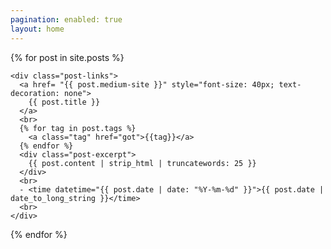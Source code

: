 ```yaml
---
pagination: enabled: true
layout: home
---
```


<div class="post-links">
  {% for post in site.posts %}
    
    <div class="post-links">
      <a href= "{{ post.medium-site }}" style="font-size: 40px; text-decoration: none">
        {{ post.title }}
      </a>
      <br>
      {% for tag in post.tags %}
        <a class="tag" href="got">{{tag}}</a>
      {% endfor %}
      <div class="post-excerpt">
        {{ post.content | strip_html | truncatewords: 25 }}
      </div>
      <br>
      - <time datetime="{{ post.date | date: "%Y-%m-%d" }}">{{ post.date | date_to_long_string }}</time>
      <br>
    </div>
  {% endfor %}
</div>

